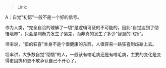 > Link: 

A：自党"初悟"一般不是一个好的信号。

作为人类，“完全自洽的理解了一切"是逻辑可证的不可能的，因此"自觉达到了彻悟境界"，只会是判断力发生了偏差，而非真的发生了多少"智慧的飞跃"。

坦率说，“悟的狂喜"本身不是个很健康的东西，人很容易一路狂喜到歧路上去。

坦率讲，大多数自觉"彻悟"的人，一般该有啥毛病还是有啥毛病，主要的变化是变得更固执和更不敢承认自己不开心了。